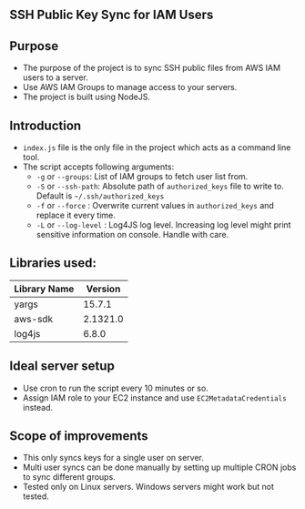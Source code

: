 SSH Public Key Sync for IAM Users
---------------------------------

## Purpose
- The purpose of the project is to sync SSH public files from AWS IAM users to a server.
- Use AWS IAM Groups to manage access to your servers. 
- The project is built using NodeJS.

## Introduction
- `index.js` file is the only file in the project which acts as a command line tool. 
- The script accepts following arguments:
    - `-g` or `--groups`: List of IAM groups to fetch user list from. 
    - `-S` or `--ssh-path`: Absolute path of `authorized_keys` file to write to. Default is `~/.ssh/authorized_keys`
    - `-f` or `--force` : Overwrite current values in `authorized_keys` and replace it every time. 
    - `-L` or `--log-level` : Log4JS log level. Increasing log level might print sensitive information on console. 
    Handle with care.
    
## Libraries used: 
| Library Name | Version |
|--------------|---------|
| yargs        | 15.7.1  |
| aws-sdk      | 2.1321.0|
| log4js       | 6.8.0   |


## Ideal server setup
- Use cron to run the script every 10 minutes or so. 
- Assign IAM role to your EC2 instance and use `EC2MetadataCredentials` instead.

## Scope of improvements
- This only syncs keys for a single user on server.
- Multi user syncs can be done manually by setting up multiple CRON jobs to sync different groups.
- Tested only on Linux servers. Windows servers might work but not tested. 
